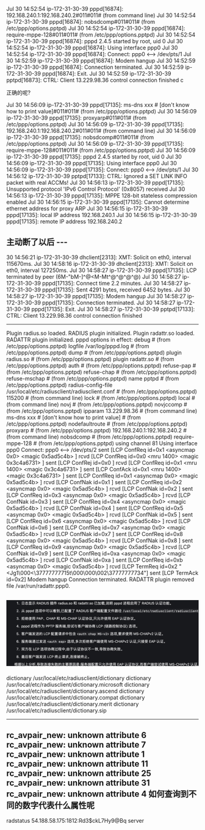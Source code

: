 Jul 30 14:52:54 ip-172-31-30-39 pppd[16874]: 192.168.240.1:192.168.240.2#011#011# (from command line)
Jul 30 14:52:54 ip-172-31-30-39 pppd[16874]: nobsdcomp#011#011# (from /etc/ppp/options.pptpd)
Jul 30 14:52:54 ip-172-31-30-39 pppd[16874]: require-mppe-128#011#011# (from /etc/ppp/options.pptpd)
Jul 30 14:52:54 ip-172-31-30-39 pppd[16874]: pppd 2.4.5 started by root, uid 0
Jul 30 14:52:54 ip-172-31-30-39 pppd[16874]: Using interface ppp0
Jul 30 14:52:54 ip-172-31-30-39 pppd[16874]: Connect: ppp0 <--> /dev/pts/1
Jul 30 14:52:59 ip-172-31-30-39 pppd[16874]: Modem hangup
Jul 30 14:52:59 ip-172-31-30-39 pppd[16874]: Connection terminated.
Jul 30 14:52:59 ip-172-31-30-39 pppd[16874]: Exit.
Jul 30 14:52:59 ip-172-31-30-39 pptpd[16873]: CTRL: Client 13.229.98.36 control connection finished
c

正确的呢?

Jul 30 14:56:09 ip-172-31-30-39 pppd[17135]: ms-dns xxx # [don't know how to print value]#011#011# (from /etc/ppp/options.pptpd)
Jul 30 14:56:09 ip-172-31-30-39 pppd[17135]: proxyarp#011#011# (from /etc/ppp/options.pptpd)
Jul 30 14:56:09 ip-172-31-30-39 pppd[17135]: 192.168.240.1:192.168.240.2#011#011# (from command line)
Jul 30 14:56:09 ip-172-31-30-39 pppd[17135]: nobsdcomp#011#011# (from /etc/ppp/options.pptpd)
Jul 30 14:56:09 ip-172-31-30-39 pppd[17135]: require-mppe-128#011#011# (from /etc/ppp/options.pptpd)
Jul 30 14:56:09 ip-172-31-30-39 pppd[17135]: pppd 2.4.5 started by root, uid 0
Jul 30 14:56:09 ip-172-31-30-39 pppd[17135]: Using interface ppp0
Jul 30 14:56:09 ip-172-31-30-39 pppd[17135]: Connect: ppp0 <--> /dev/pts/1
Jul 30 14:56:12 ip-172-31-30-39 pptpd[17133]: CTRL: Ignored a SET LINK INFO packet with real ACCMs!
Jul 30 14:56:13 ip-172-31-30-39 pppd[17135]: Unsupported protocol 'IPv6 Control Protocol' (0x8057) received
Jul 30 14:56:13 ip-172-31-30-39 pppd[17135]: MPPE 128-bit stateless compression enabled
Jul 30 14:56:15 ip-172-31-30-39 pppd[17135]: Cannot determine ethernet address for proxy ARP
Jul 30 14:56:15 ip-172-31-30-39 pppd[17135]: local  IP address 192.168.240.1
Jul 30 14:56:15 ip-172-31-30-39 pppd[17135]: remote IP address 192.168.240.2

## 主动断了以后 ---
30 14:56:21 ip-172-31-30-39 dhclient[2313]: XMT: Solicit on eth0, interval 115670ms.
Jul 30 14:58:16 ip-172-31-30-39 dhclient[2313]: XMT: Solicit on eth0, interval 127250ms.
Jul 30 14:58:27 ip-172-31-30-39 pppd[17135]: LCP terminated by peer (6M-"bM-]^@<M-Mt^@^@^@^@)
Jul 30 14:58:27 ip-172-31-30-39 pppd[17135]: Connect time 2.2 minutes.
Jul 30 14:58:27 ip-172-31-30-39 pppd[17135]: Sent 4291 bytes, received 6452 bytes.
Jul 30 14:58:27 ip-172-31-30-39 pppd[17135]: Modem hangup
Jul 30 14:58:27 ip-172-31-30-39 pppd[17135]: Connection terminated.
Jul 30 14:58:27 ip-172-31-30-39 pppd[17135]: Exit.
Jul 30 14:58:27 ip-172-31-30-39 pptpd[17133]: CTRL: Client 13.229.98.36 control connection finished


---

Plugin radius.so loaded.
RADIUS plugin initialized.
Plugin radattr.so loaded.
RADATTR plugin initialized.
pppd options in effect:
debug		# (from /etc/ppp/options.pptpd)
logfile /var/log/pppd.log		# (from /etc/ppp/options.pptpd)
dump		# (from /etc/ppp/options.pptpd)
plugin radius.so		# (from /etc/ppp/options.pptpd)
plugin radattr.so		# (from /etc/ppp/options.pptpd)
auth		# (from /etc/ppp/options.pptpd)
refuse-pap		# (from /etc/ppp/options.pptpd)
refuse-chap		# (from /etc/ppp/options.pptpd)
refuse-mschap		# (from /etc/ppp/options.pptpd)
name pptpd		# (from /etc/ppp/options.pptpd)
radius-config-file /usr/local/etc/radiusclient/radiusclient.conf		# (from /etc/ppp/options.pptpd)
115200		# (from command line)
lock		# (from /etc/ppp/options.pptpd)
local		# (from command line)
novj		# (from /etc/ppp/options.pptpd)
novjccomp		# (from /etc/ppp/options.pptpd)
ipparam 13.229.98.36		# (from command line)
ms-dns xxx # [don't know how to print value]		# (from /etc/ppp/options.pptpd)
nodefaultroute		# (from /etc/ppp/options.pptpd)
proxyarp		# (from /etc/ppp/options.pptpd)
192.168.240.1:192.168.240.2		# (from command line)
nobsdcomp		# (from /etc/ppp/options.pptpd)
require-mppe-128		# (from /etc/ppp/options.pptpd)
using channel 81
Using interface ppp0
Connect: ppp0 <--> /dev/pts/2
sent [LCP ConfReq id=0x1 <asyncmap 0x0> <auth chap MS-v2> <magic 0x5ad5c4b> <pcomp> <accomp>]
rcvd [LCP ConfReq id=0x0 <mru 1400> <magic 0x3c4a6731> <pcomp> <accomp> <callback CBCP>]
sent [LCP ConfRej id=0x0 <callback CBCP>]
rcvd [LCP ConfReq id=0x1 <mru 1400> <magic 0x3c4a6731> <pcomp> <accomp>]
sent [LCP ConfAck id=0x1 <mru 1400> <magic 0x3c4a6731> <pcomp> <accomp>]
sent [LCP ConfReq id=0x1 <asyncmap 0x0> <auth chap MS-v2> <magic 0x5ad5c4b> <pcomp> <accomp>]
rcvd [LCP ConfNak id=0x1 <auth eap>]
sent [LCP ConfReq id=0x2 <asyncmap 0x0> <magic 0x5ad5c4b> <pcomp> <accomp>]
rcvd [LCP ConfNak id=0x2 <auth eap>]
sent [LCP ConfReq id=0x3 <asyncmap 0x0> <magic 0x5ad5c4b> <pcomp> <accomp>]
rcvd [LCP ConfNak id=0x3 <auth eap>]
sent [LCP ConfReq id=0x4 <asyncmap 0x0> <magic 0x5ad5c4b> <pcomp> <accomp>]
rcvd [LCP ConfNak id=0x4 <auth eap>]
sent [LCP ConfReq id=0x5 <asyncmap 0x0> <magic 0x5ad5c4b> <pcomp> <accomp>]
rcvd [LCP ConfNak id=0x5 <auth eap>]
sent [LCP ConfReq id=0x6 <asyncmap 0x0> <magic 0x5ad5c4b> <pcomp> <accomp>]
rcvd [LCP ConfNak id=0x6 <auth eap>]
sent [LCP ConfReq id=0x7 <asyncmap 0x0> <magic 0x5ad5c4b> <pcomp> <accomp>]
rcvd [LCP ConfNak id=0x7 <auth eap>]
sent [LCP ConfReq id=0x8 <asyncmap 0x0> <magic 0x5ad5c4b> <pcomp> <accomp>]
rcvd [LCP ConfNak id=0x8 <auth eap>]
sent [LCP ConfReq id=0x9 <asyncmap 0x0> <magic 0x5ad5c4b> <pcomp> <accomp>]
rcvd [LCP ConfNak id=0x9 <auth eap>]
sent [LCP ConfReq id=0xa <asyncmap 0x0> <magic 0x5ad5c4b> <pcomp> <accomp>]
rcvd [LCP ConfNak id=0xa <auth eap>]
sent [LCP ConfReq id=0xb <asyncmap 0x0> <magic 0x5ad5c4b> <pcomp> <accomp>]
rcvd [LCP TermReq id=0x2 "<Jg1\000<\37777777715t\000\000\002\37777777734"]
sent [LCP TermAck id=0x2]
Modem hangup
Connection terminated.
RADATTR plugin removed file /var/run/radattr.ppp0.

![alt text](image.png)
---

dictionary      /usr/local/etc/radiusclient/dictionary
dictionary      /usr/local/etc/radiusclient/dictionary.microsoft
dictionary      /usr/local/etc/radiusclient/dictionary.ascend
dictionary      /usr/local/etc/radiusclient/dictionary.compat
dictionary      /usr/local/etc/radiusclient/dictionary.merit
dictionary      /usr/local/etc/radiusclient/dictionary.sip


---
rc_avpair_new: unknown attribute 6
rc_avpair_new: unknown attribute 7
rc_avpair_new: unknown attribute 1
rc_avpair_new: unknown attribute 11
rc_avpair_new: unknown attribute 25
rc_avpair_new: unknown attribute 31
rc_avpair_new: unknown attribute 4 如何查询到不同的数字代表什么属性呢
---

radstatus 54.188.58.175:1812:Rd3$ckL7Hy9@Bq server